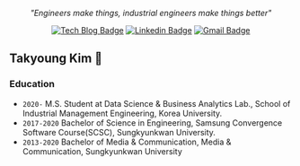 

<div align=center>
  
<i> "Engineers make things, industrial engineers make things better" </i>

</div>

<div align=center>

[![Tech Blog Badge](http://img.shields.io/badge/-Tech%20blog-black?style=flat-square&logo=github&link=https://youngerous.github.io/)](https://youngerous.github.io/) 
[![Linkedin Badge](https://img.shields.io/badge/-LinkedIn-blue?style=flat-square&logo=Linkedin&logoColor=white&link=https://www.linkedin.com/in/takyoung-kim-03b091193/)](https://www.linkedin.com/in/takyoung-kim-03b091193/) 
[![Gmail Badge](https://img.shields.io/badge/-Gmail-d14836?style=flat-square&logo=Gmail&logoColor=white&link=mailto:youngerous@gmail.com)](mailto:youngerous@gmail.com)

</div>

## Takyoung Kim 🎨


### Education
- ```2020-``` M.S. Student at Data Science & Business Analytics Lab., School of Industrial Management Engineering, Korea University.
- ```2017-2020``` Bachelor of Science in Engineering, Samsung Convergence Software Course(SCSC), Sungkyunkwan University.
- ```2013-2020``` Bachelor of Media & Communication, Media & Communication, Sungkyunkwan University






<!--
**youngerous/youngerous** is a ✨ _special_ ✨ repository because its `README.md` (this file) appears on your GitHub profile.

Here are some ideas to get you started:

- 🔭 I’m currently working on ...
- 🌱 I’m currently learning ...
- 👯 I’m looking to collaborate on ...
- 🤔 I’m looking for help with ...
- 💬 Ask me about ...
- 📫 How to reach me: ...
- 😄 Pronouns: ...
- ⚡ Fun fact: ...
-->
